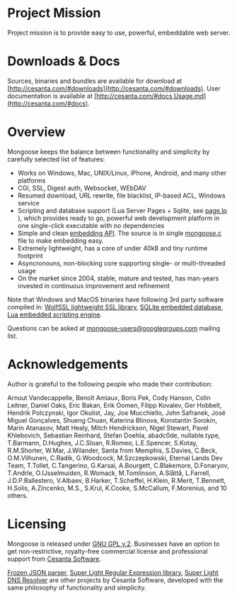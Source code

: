 # Project Mission

Project mission is to provide easy to use, powerful, embeddable web server.

# Downloads & Docs

Sources, binaries and bundles are available for download at
[http://cesanta.com/#downloads](http://cesanta.com/#downloads).
User documentation is available at
[http://cesanta.com/#docs,Usage.md](http://cesanta.com/#docs).

# Overview

Mongoose keeps the balance between functionality and
simplicity by carefully selected list of features:

- Works on Windows, Mac, UNIX/Linux, iPhone, Android, and many other platforms
- CGI, SSL, Digest auth, Websocket, WEbDAV
- Resumed download, URL rewrite, file blacklist, IP-based ACL, Windows service
- Scripting and database support (Lua Server Pages + Sqlite, see
  [page.lp](https://github.com/cesanta/mongoose/blob/master/test/page.lp) ),
  which provides ready to go, powerful web development platform in
  one single-click executable with no dependencies
- Simple and clean
  [embedding API](https://github.com/cesanta/mongoose/blob/master/mongoose.h).
  The source is in single
  [mongoose.c](https://github.com/cesanta/mongoose/blob/master/mongoose.c) file
  to make embedding easy.
- Extremely lightweight, has a core of under 40kB and tiny runtime footprint
- Asyncronouns, non-blocking core supporting single- or multi-threaded usage
- On the market since 2004, stable, mature and tested,
  has man-years invested in continuous improvement and refinement

Note that Windows and MacOS binaries have following 3rd party software
compiled in:
  <a href="http://wolfssl.com">WolfSSL lightweight SSL library</a>,
  <a href="http://sqlite.org">SQLite embedded database</a>,
  <a href="http://lua.org">Lua embedded scripting engine</a>.

Questions can be asked at
[mongoose-users@googlegroups.com](http://groups.google.com/group/mongoose-users)
mailing list.

# Acknowledgements

Author is grateful to the following people who made their contribution:

Arnout Vandecappelle, Benoît Amiaux, Boris Pek, Cody Hanson, Colin Leitner,
Daniel Oaks, Eric Bakan, Erik Oomen, Filipp Kovalev, Ger Hobbelt,
Hendrik Polczynski, Igor Okulist, Jay, Joe Mucchiello, John Safranek,
José Miguel Gonçalves, Shueng Chuan, Katerina Blinova, Konstantin Sorokin,
Marin Atanasov, Matt Healy, Mitch Hendrickson, Nigel Stewart, Pavel Khlebovich,
Sebastian Reinhard, Stefan Doehla, abadc0de, nullable.type,
T.Barmann, D.Hughes, J.C.Sloan, R.Romeo, L.E.Spencer, S.Kotay, R.M.Shorter,
W.Mar, J.Wilander, Santa from Memphis, S.Davies, C.Beck,
O.M.Vilhunen, C.Radik, G.Woodcock, M.Szczepkowski,
Eternal Lands Dev Team, T.Tollet, C.Tangerino, G.Karsai, A.Bourgett,
C.Blakemore, D.Fonaryov, T.Andrle, O.IJsselmuiden, R.Womack, M.Tomlinson,
A.Slåttå, L.Farrell, J.D.P.Ballestero, V.Albaev, B.Harker, T.Scheffel, H.Klein,
R.Merit, T.Bennett, H.Solis, A.Zincenko, M.S., S.Krul, K.Cooke, S.McCallum,
F.Morenius, and 10 others.

# Licensing

Mongoose is released under
[GNU GPL v.2](http://www.gnu.org/licenses/old-licenses/gpl-2.0.html).
Businesses have an option to get non-restrictive, royalty-free commercial
license and professional support from
[Cesanta Software](http://cesanta.com).

[Frozen JSON parser](https://github.com/cesanta/frozen),
[Super Light Regular Expression library](https://github.com/cesanta/slre),
[Super Light DNS Resolver](https://github.com/cesanta/sldr)
are other projects by Cesanta Software, developed with the same philosophy
of functionality and simplicity.
